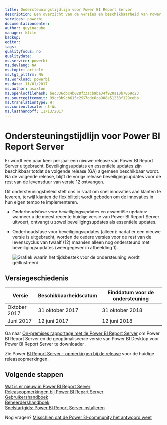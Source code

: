```yaml
---
title: Ondersteuningstijdlijn voor Power BI Report Server
description: Een overzicht van de versies en beschikbaarheid van Power BI Report Server.
services: powerbi
documentationcenter: 
author: guyinacube
manager: kfile
backup: 
editor: 
tags: 
qualityfocus: no
qualitydate: 
ms.service: powerbi
ms.devlang: NA
ms.topic: article
ms.tgt_pltfrm: NA
ms.workload: powerbi
ms.date: 11/01/2017
ms.author: asaxton
ms.openlocfilehash: bec336dbc4b028f23acb9ba34f920a10b7869c23
ms.sourcegitcommit: 99cc3b9cb615c2957dde6ca908a51238f129cebb
ms.translationtype: HT
ms.contentlocale: nl-NL
ms.lasthandoff: 11/13/2017
---
```

# <a name="support-timeline-for-power-bi-report-server"></a>Ondersteuningstijdlijn voor Power BI Report Server
Er wordt een paar keer per jaar een nieuwe release van Power BI Report Server uitgebracht. Beveiligingsupdates en essentiële updates zijn beschikbaar totdat de volgende release (GA) algemeen beschikbaar wordt. Na de volgende release, blijft de vorige release beveiligingsupdates voor de rest van de levensduur van versie 12 ontvangen.

Dit ondersteuningsbeleid stelt ons in staat om snel innovaties aan klanten te leveren, terwijl klanten de flexibiliteit wordt geboden om de innovaties in hun eigen tempo te implementeren.

* Onderhoudsfase voor beveiligingsupdates en essentiële updates: wanneer u de meest recente huidige versie van Power BI Report Server uitvoert, ontvangt u zowel beveiligingsupdates als essentiële updates.
* Onderhoudsfase voor beveiligingsupdates (alleen): nadat er een nieuwe versie is uitgebracht, worden de oudere versies voor de rest van de levenscyclus van twaalf (12) maanden alleen nog ondersteund met beveiligingsupdates (weergegeven in afbeelding 1).

    ![Grafiek waarin het tijdsbestek voor de ondersteuning wordt geïllustreerd](media/support-timeline/reportserver-support-lifecycle.png)

## <a name="version-history"></a>Versiegeschiedenis
| **Versie** | **Beschikbaarheidsdatum** | **Einddatum voor de ondersteuning** |
| --- | --- | --- |
| Oktober 2017 |31 oktober 2017 |31 oktober 2018 |
| Juni 2017 |12 juni 2017 |12 juni 2018 |

Ga naar [On-premises rapportage met de Power BI Report Server](https://powerbi.microsoft.com/report-server/) om Power BI Report Server en de geoptimaliseerde versie van Power BI Desktop voor Power BI Report Server te downloaden.

Zie Power [BI Report Server - opmerkingen bij de release](release-notes.md) voor de huidige releaseopmerkingen.

## <a name="next-steps"></a>Volgende stappen
[Wat is er nieuw in Power BI Report Server](whats-new.md)  
[Releaseopmerkingen bij Power BI Report Server](release-notes.md)  
[Gebruikershandboek](user-handbook-overview.md)  
[Beheerdershandboek](admin-handbook-overview.md)  
[Snelstartgids: Power BI Report Server installeren](quickstart-install-report-server.md)  

Nog vragen? [Misschien dat de Power BI-community het antwoord weet](https://community.powerbi.com/)

